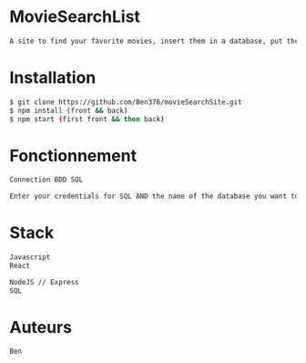 # MovieSearchList
```sh
A site to find your favorite movies, insert them in a database, put them in your favorite list, etc...
```

# Installation
```sh
$ git clone https://github.com/Ben376/movieSearchSite.git
$ npm install (front && back)
$ npm start (first front && then back)
```

# Fonctionnement
```sh
Connection BDD SQL

Enter your credentials for SQL AND the name of the database you want to which is in the back up field (cd back)
```

# Stack
```sh
Javascript
React

NodeJS // Express
SQL
```

# Auteurs
```sh
Ben
```

